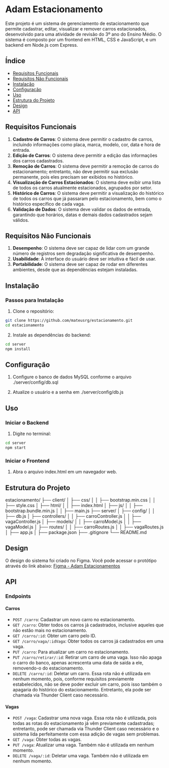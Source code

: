 # Adam Estacionamento

Este projeto é um sistema de gerenciamento de estacionamento que permite cadastrar, editar, visualizar e remover carros estacionados, desenvolvido para uma atividade de revisão do 3º ano do Ensino Médio. O sistema é composto por um frontend em HTML, CSS e JavaScript, e um backend em Node.js com Express.

## Índice

- [Requisitos Funcionais](#requisitos-funcionais)
- [Requisitos Não Funcionais](#requisitos-não-funcionais)
- [Instalação](#instalação)
- [Configuração](#configuração)
- [Uso](#uso)
- [Estrutura do Projeto](#estrutura-do-projeto)
- [Design](#design)
- [API](#api)

## Requisitos Funcionais

1. **Cadastro de Carros**: O sistema deve permitir o cadastro de carros, incluindo informações como placa, marca, modelo, cor, data e hora de entrada.
2. **Edição de Carros**: O sistema deve permitir a edição das informações dos carros cadastrados.
3. **Remoção de Carros**: O sistema deve permitir a remoção de carros do estacionamento; entretanto, não deve permitir sua exclusão permanente, pois eles precisam ser exibidos no histórico.
4. **Visualização de Carros Estacionados**: O sistema deve exibir uma lista de todos os carros atualmente estacionados, agrupados por setor.
5. **Histórico de Carros**: O sistema deve permitir a visualização do histórico de todos os carros que já passaram pelo estacionamento, bem como o histórico específico de cada vaga.
6. **Validação de Dados**: O sistema deve validar os dados de entrada, garantindo que horários, datas e demais dados cadastrados sejam válidos.

## Requisitos Não Funcionais

1. **Desempenho**: O sistema deve ser capaz de lidar com um grande número de registros sem degradação significativa de desempenho.
2. **Usabilidade**: A interface do usuário deve ser intuitiva e fácil de usar.
3. **Portabilidade**: O sistema deve ser capaz de rodar em diferentes ambientes, desde que as dependências estejam instaladas.

## Instalação

### Passos para Instalação

1. Clone o repositório:

```sh
git clone https://github.com/mateusrg/estacionamento.git
cd estacionamento
```

2. Instale as dependências do backend:
```sh
cd server
npm install
```

## Configuração

1. Configure o banco de dados MySQL conforme o arquivo ./server/config/db.sql

2. Atualize o usuário e a senha em ./server/config/db.js

## Uso

### Iniciar o Backend

1. Digite no terminal:
```sh
cd server
npm start
```

### Iniciar o Frontend

1. Abra o arquivo index.html em um navegador web.

## Estrutura do Projeto
estacionamento/
├── client/
│   ├── css/
│   │   ├── bootstrap.min.css
│   │   ├── style.css
│   ├── html/
│   │   ├── index.html
│   ├── js/
│   │   ├── bootstrap.bundle.min.js
│   │   ├── main.js
├── server/
│   ├── config/
│   │   ├── db.js
│   ├── controllers/
│   │   ├── carroController.js
│   │   ├── vagaController.js
│   ├── models/
│   │   ├── carroModel.js
│   │   ├── vagaModel.js
│   ├── routes/
│   │   ├── carroRoutes.js
│   │   ├── vagaRoutes.js
│   ├── app.js
│   ├── package.json
├── .gitignore
└── README.md

## Design
O design do sistema foi criado no Figma. Você pode acessar o protótipo através do link abaixo:
[Figma - Adam Estacionamentos](https://www.figma.com/design/mrNgdlxbfWQXK4lN5N3dUm)

## API

### Endpoints

#### Carros

- `POST /carro`: Cadastrar um novo carro no estacionamento.
- `GET /carro`: Obter todos os carros já cadastrados, inclusive aqueles que não estão mais no estacionamento.
- `GET /carro/:id`: Obter um carro pelo ID.
- `GET /carro/vaga/:idVaga`: Obter todos os carros já cadastrados em uma vaga.
- `PUT /carro`: Para atualizar um carro no estacionamento.
- `PUT /carro/retirar/:id`: Retirar um carro de uma vaga. Isso não apaga o carro do banco, apenas acrescenta uma data de saída a ele, removendo-o do estacionamento.
- `DELETE /carro/:id`: Deletar um carro. Essa rota não é utilizada em nenhum momento, pois, conforme requisitos previamente estabelecidos, não se deve poder excluir um carro, pois isso também o apagaria do histórico do estacionamento. Entretanto, ela pode ser chamada via Thunder Client caso necessário.

#### Vagas

- `POST /vaga`: Cadastrar uma nova vaga. Essa rota não é utilizada, pois todas as rotas do estacionamento já vêm previamente cadastradas; entretanto, pode ser chamada via Thunder Client caso necessário e o sistema lida perfeitamente com essa adição de vagas sem problemas.
- `GET /vaga`: Obter todas as vagas.
- `PUT /vaga`: Atualizar uma vaga. Também não é utilizada em nenhum momento.
- `DELETE /vaga/:id`: Deletar uma vaga. Também não é utilizada em nenhum momento.
